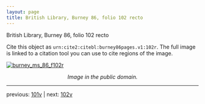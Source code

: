```yaml
---
layout: page
title: British Library, Burney 86, folio 102 recto
---
```


British Library, Burney 86, folio 102 recto

Cite this object as `urn:cite2:citebl:burney86pages.v1:102r`.  The full image is linked to a citation tool you can use to cite regions of the image.

[![burney_ms_86_f102r](http://www.homermultitext.org/iipsrv?IIIF=/project/homer/pyramidal/deepzoom/citebl/burney86imgs/v1/burney_ms_86_f102r.tif/full/800,/0/default.jpg)](http://www.homermultitext.org/ict2/?urn=urn:cite2:citebl:burney86imgs.v1:burney_ms_86_f102r) 

<p style="text-align: center; font-style: italic;">Image in the public domain.</p>

---

previous: [101v](../101v/) | next: [102v](../102v/)